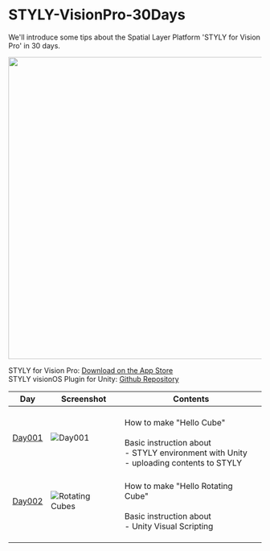# STYLY-VisionPro-30Days

We'll introduce some tips about the Spatial Layer Platform 'STYLY for Vision Pro' in 30 days. 

<img width="600" src="https://is1-ssl.mzstatic.com/image/thumb/PurpleSource116/v4/36/a6/a8/36a6a89a-d413-9487-1b6f-a1545586a583/a66fe693-dc0a-47f2-826a-305b5c81813f_ui_4k__U00281_U0029__U00281_U0029.png/960x540mv.webp">

STYLY for Vision Pro: [Download on the App Store](https://apps.apple.com/us/app/styly-for-vision-pro/id6475184828)  
STYLY visionOS Plugin for Unity: [Github Repository](https://github.com/styly-dev/STYLY-VisionOS-Plugin/)  

| Day     | Screenshot                                                                                                      | Contents                                                                                                                                 |
| ------- | --------------------------------------------------------------------------------------------------------------- | ---------------------------------------------------------------------------------------------------------------------------------------- |
| [Day001](https://github.com/styly-dev/STYLY-VisionPro-30Days/tree/main/Day001%20-%20Hello%20Cube) | ![Day001](https://github.com/styly-dev/STYLY-VisionPro-30Days/assets/387880/0a3be490-bed4-4880-b522-f3be851630b7) | <br />How to make "Hello Cube"<br /><br />Basic instruction about<br />- STYLY environment with Unity<br />- uploading contents to STYLY |
| [Day002](https://github.com/styly-dev/STYLY-VisionPro-30Days/tree/main/Day002%20-%20Hello%20Rotating%20Cube) | ![Rotating Cubes](https://github.com/styly-dev/STYLY-VisionPro-30Days/assets/387880/cd5a34b3-717f-462d-90f9-0e57176ee246) | <br />How to make "Hello Rotating Cube"<br /><br />Basic instruction about<br />- Unity Visual Scripting<br /> |
|         |                                                                                                                 |                                                                                                                                          |
|         |                                                                                                                 |                                                                                                                                          |
|         |                                                                                                                 |     
